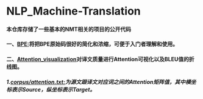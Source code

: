 # NLP_Machine-Translation
#### 本仓库存储了一些基本的NMT相关的项目的公开代码
#### 一、[BPE:](https://github.com/Shajiu/NLP_Machine-Translation/tree/master/BPE)将把BPE原始码很好的简化和浓缩，可便于入门者理解和使用。
#### 二、[Attention_visualization](https://github.com/Shajiu/NLP_Machine-Translation/tree/master/Attention_visualization)对译文质量进行Attention可视化以及BLEU值的折线图。
##### 1.[corpus/attention.txt:](https://github.com/Shajiu/NLP_Machine-Translation/tree/master/Attention_visualization/corpus)为源文跟译文对应词之间的Attention矩阵值，其中横坐标表示Source，纵坐标表示Target。
